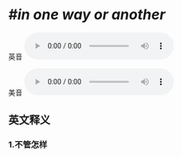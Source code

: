 # ***\#in one way or another*** 
英音
<audio src="./media/in one way or another1_AAC.aac" controls="controls"></audio>

美音
<audio src="./media/in one way or another2_AAC.aac" controls="controls"></audio>



  

英文释义
---
### 1.**不管怎样**  


